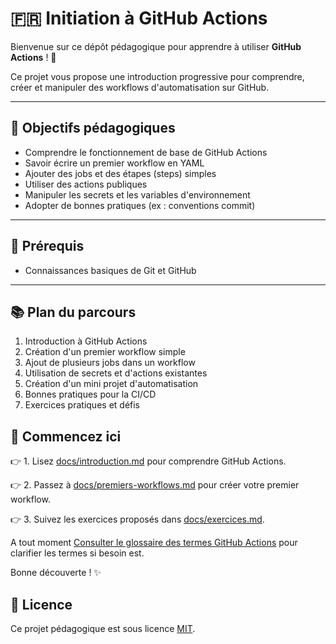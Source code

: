 # 🇫🇷 Initiation à GitHub Actions

Bienvenue sur ce dépôt pédagogique pour apprendre à utiliser **GitHub Actions** ! 🚀

Ce projet vous propose une introduction progressive pour comprendre, créer et manipuler des workflows d'automatisation sur GitHub.

---

## 🎯 Objectifs pédagogiques

- Comprendre le fonctionnement de base de GitHub Actions
- Savoir écrire un premier workflow en YAML
- Ajouter des jobs et des étapes (steps) simples
- Utiliser des actions publiques
- Manipuler les secrets et les variables d'environnement
- Adopter de bonnes pratiques (ex : conventions commit)

---

## 🧰 Prérequis

- Connaissances basiques de Git et GitHub

---

## 📚 Plan du parcours

1. Introduction à GitHub Actions
2. Création d'un premier workflow simple
3. Ajout de plusieurs jobs dans un workflow
4. Utilisation de secrets et d'actions existantes
5. Création d'un mini projet d'automatisation
6. Bonnes pratiques pour la CI/CD
7. Exercices pratiques et défis

## 🚀 Commencez ici

👉 1. Lisez [docs/introduction.md](docs/01-introduction.md) pour comprendre GitHub Actions.

👉 2. Passez à [docs/premiers-workflows.md](docs/02-premiers-workflows.md) pour créer votre premier workflow.

👉 3. Suivez les exercices proposés dans [docs/exercices.md](docs/04-exercices.md).

A tout moment [Consulter le glossaire des termes GitHub Actions](docs/05-glossaire.md) pour clarifier les termes si besoin est.

Bonne découverte ! ✨

## 📖 Licence

Ce projet pédagogique est sous licence [MIT](LICENSE).
